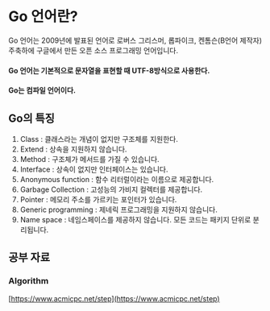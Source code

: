 # Go 언어란?

Go 언어는 2009년에 발표된 언어로 로버스 그리스머, 롭파이크, 켄톰슨(B언어 제작자) 주축하에 구글에서 만든 오픈 소스 프로그래밍 언어입니다.

#### Go 언어는 기본적으로 문자열을 표현할 때 UTF-8방식으로 사용한다.
#### Go는 컴파일 언어이다.

## Go의 특징

1. Class : 클래스라는 개념이 없지만 구조체를 지원한다.
2. Extend : 상속을 지원하지 않습니다.
3. Method : 구조체가 메서드를 가질 수 있습니다.
4. Interface : 상속이 없지만 인터페이스는 있습니다.
5. Anonymous function : 함수 리터럴이라는 이름으로 제공합니다.
6. Garbage Collection : 고성능의 가비지 컬렉터를 제공합니다.
7. Pointer : 메모리 주소를 가르키는 포인터가 있습니다.
8. Generic programming : 제네릭 프로그래밍을 지원하지 않습니다.
9. Name space : 네임스페이스를 제공하지 않습니다. 모든 코드는 패키지 단위로 분리됩니다.

## 공부 자료

### Algorithm
[https://www.acmicpc.net/step](https://www.acmicpc.net/step)